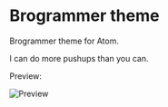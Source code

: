 # Brogrammer theme

Brogrammer theme for Atom.

I can do more pushups than you can.

Preview: 

![Preview](http://i.imgur.com/sX0OWz2.png)
